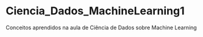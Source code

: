 # Ciencia_Dados_MachineLearning1
Conceitos aprendidos na aula de Ciência de Dados sobre Machine Learning
